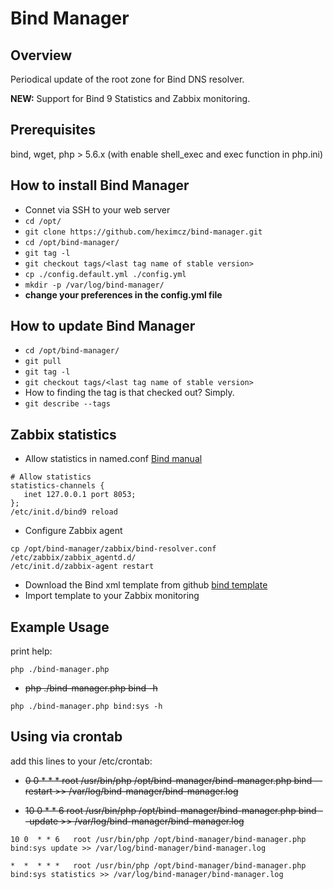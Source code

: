 # Bind Manager


## Overview

Periodical update of the root zone for Bind DNS resolver.

**NEW:** Support for Bind 9 Statistics and Zabbix monitoring.

## Prerequisites

bind, wget, php > 5.6.x (with enable shell_exec and exec function in php.ini)

## How to install Bind Manager

 - Connet via SSH to your web server
 - ```cd /opt/```
 - ```git clone https://github.com/heximcz/bind-manager.git```
 - ```cd /opt/bind-manager/```
 - ```git tag -l```
 - ```git checkout tags/<last tag name of stable version>```
 - ```cp ./config.default.yml ./config.yml```
 - ```mkdir -p /var/log/bind-manager/```
 -  **change your preferences in the config.yml file**

## How to update Bind Manager

 - ```cd /opt/bind-manager/```
 - ```git pull```
 - ```git tag -l```
 - ```git checkout tags/<last tag name of stable version>```
 - How to finding the tag is that checked out? Simply.
 - ```git describe --tags```

## Zabbix statistics

* Allow statistics in named.conf [Bind manual](https://ftp.isc.org/isc/bind9/9.10.4b2/doc/arm/Bv9ARM.ch06.html#statschannels)

```
# Allow statistics
statistics-channels {
   inet 127.0.0.1 port 8053;
};
/etc/init.d/bind9 reload
```

* Configure Zabbix agent

```
cp /opt/bind-manager/zabbix/bind-resolver.conf /etc/zabbix/zabbix_agentd.d/
/etc/init.d/zabbix-agent restart
```

* Download the Bind xml template from github [bind template](https://github.com/heximcz/bind-manager/blob/master/zabbix/zabbix_bind_template.xml)
* Import template to your Zabbix monitoring

## Example Usage

print help:

```php ./bind-manager.php```

* ~~php ./bind-manager.php bind -h~~

```php ./bind-manager.php bind:sys -h```

## Using via crontab

add this lines to your /etc/crontab:

* ~~0 0  * * *   root /usr/bin/php /opt/bind-manager/bind-manager.php bind --restart >> /var/log/bind-manager/bind-manager.log~~

* ~~10 0  * * 6   root /usr/bin/php /opt/bind-manager/bind-manager.php bind --update >> /var/log/bind-manager/bind-manager.log~~

```10 0  * * 6   root /usr/bin/php /opt/bind-manager/bind-manager.php bind:sys update >> /var/log/bind-manager/bind-manager.log```

```*  *  * * *   root /usr/bin/php /opt/bind-manager/bind-manager.php bind:sys statistics >> /var/log/bind-manager/bind-manager.log```
